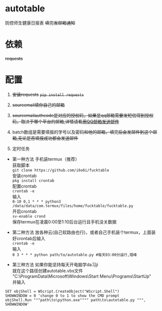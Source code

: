# autotable
防控师生健康日报表
~~填完发邮箱通知~~

# 依赖
~~requests~~
# 配置
1. ~~安装requests~~
~~`pip install requests`~~

2. ~~sourcemail填你自己的邮箱~~
3. ~~sourcemailauthcode是对应的授权码，如果是qq邮箱需要发短信得到授权码，取决于哪个平台的邮箱,详情请看[用QQ邮箱发送邮件](https://blog.csdn.net/Momorrine/article/details/79881251)~~
4. batch数组是需要填报的学号以及密码~~和他的邮箱，填完后会发邮件到这个邮箱,无论是否填报成功都会发送邮件~~

5. 定时任务


  * 第一种方法 手机装termux（推荐）  
  获取脚本  
  `git clone https://github.com/i6o6i/fucktable`  
  安装crontab  
  `pkg install crontab`  
  配置crontab  
  `crontab -e`  
  输入  
  `0-10 0,1 * * * python3 /data/data/com.termux/files/home/fucktable/fucktable.py`  
  开启crontab  
  `sv-enable crond`  
  保存termux在凌晨0:00至1:10后台运行且手机没关数据  
  * 第二种方法 放各种云(自己软路由也行)，或者自己手机装个termux，上面装好crontab后输入  
  `crontab -e`   
  输入  
  `0 3 * * * python path/to/autotable.py #每天03:00分运行,错峰`  
  
  * 第三种方法 如果你能坚持每天开电脑学da习ji  
  就在这个路径创建autotable.vbs文件  
  "C:\ProgramData\Microsoft\Windows\Start Menu\Programs\StartUp"  
  并输入  
  ``` vbs
  SET objShell = WScript.CreateObject("WScript.Shell")
  SHOWWINDOW = 0 'change 0 to 1 to show the CMD prompt
  objShell.Run """path\to\python.exe"""" path\to\autotable.py """, SHOWWINDOW'
  ```
